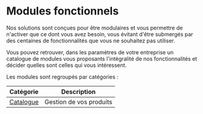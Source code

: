 # Modules fonctionnels

Nos solutions sont conçues pour être modulaires et vous permettre de n'activer que ce dont vous avez besoin, vous évitant d'être submergés par des centaines de fonctionnalités que vous ne souhaitez pas utiliser.

Vous pouvez retrouver, dans les paramètres de votre entreprise un catalogue de modules vous proposants l'intégralité de nos fonctionnalités et décider quelles sont celles qui vous intéressent.

Les modules sont regroupés par catégories :

|Catégorie|Description|
|---|---|
|[Catalogue](catalogue/index.md)|Gestion de vos produits|



<div id="modules-tree" style="width:100%; height: 460px"> </div>
<script src="../../../resources/treant.js"></script>
<script type='text/javascript'>
    var modules = {
        chart: {
        container: "#modules-tree"
        },
        nodeStructure: {
        text: { name: "Parent node" },
        children: [
            {
                text: { name: "First child" }
            },
            {
                text: { name: "Second child" }
            }
        ]
    }
    };
    var my_chart = new Treant(modules);
</script>